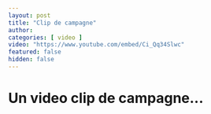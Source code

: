 ```yaml
---
layout: post
title: "Clip de campagne"
author: 
categories: [ video ]
video: "https://www.youtube.com/embed/Ci_Qq34Slwc"
featured: false
hidden: false
---
```


# Un video clip de campagne...

